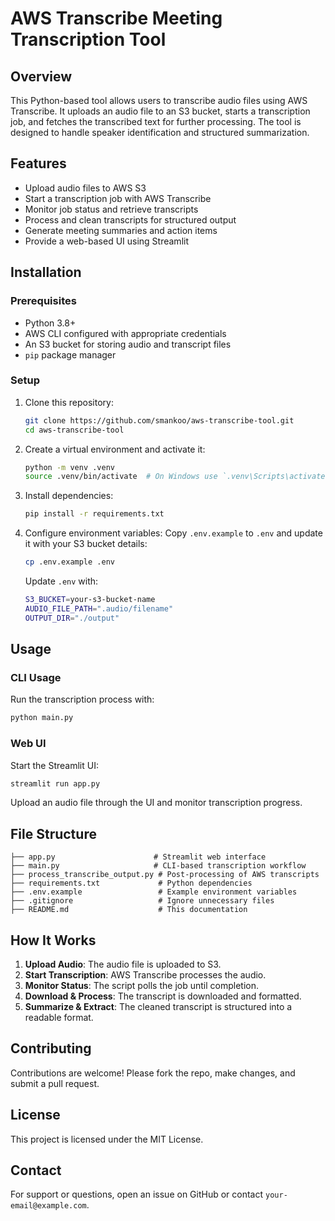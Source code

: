 # AWS Transcribe Meeting Transcription Tool

## Overview

This Python-based tool allows users to transcribe audio files using AWS Transcribe. It uploads an audio file to an S3 bucket, starts a transcription job, and fetches the transcribed text for further processing. The tool is designed to handle speaker identification and structured summarization.

## Features

- Upload audio files to AWS S3
- Start a transcription job with AWS Transcribe
- Monitor job status and retrieve transcripts
- Process and clean transcripts for structured output
- Generate meeting summaries and action items
- Provide a web-based UI using Streamlit

## Installation

### Prerequisites

- Python 3.8+
- AWS CLI configured with appropriate credentials
- An S3 bucket for storing audio and transcript files
- `pip` package manager

### Setup

1. Clone this repository:
   ```sh
   git clone https://github.com/smankoo/aws-transcribe-tool.git
   cd aws-transcribe-tool
   ```
2. Create a virtual environment and activate it:
   ```sh
   python -m venv .venv
   source .venv/bin/activate  # On Windows use `.venv\Scripts\activate`
   ```
3. Install dependencies:
   ```sh
   pip install -r requirements.txt
   ```
4. Configure environment variables:
   Copy `.env.example` to `.env` and update it with your S3 bucket details:
   ```sh
   cp .env.example .env
   ```
   Update `.env` with:
   ```sh
   S3_BUCKET=your-s3-bucket-name
   AUDIO_FILE_PATH=".audio/filename"
   OUTPUT_DIR="./output"
   ```

## Usage

### CLI Usage

Run the transcription process with:

```sh
python main.py
```

### Web UI

Start the Streamlit UI:

```sh
streamlit run app.py
```

Upload an audio file through the UI and monitor transcription progress.

## File Structure

```
├── app.py                      # Streamlit web interface
├── main.py                     # CLI-based transcription workflow
├── process_transcribe_output.py # Post-processing of AWS transcripts
├── requirements.txt             # Python dependencies
├── .env.example                 # Example environment variables
├── .gitignore                   # Ignore unnecessary files
├── README.md                    # This documentation
```

## How It Works

1. **Upload Audio**: The audio file is uploaded to S3.
2. **Start Transcription**: AWS Transcribe processes the audio.
3. **Monitor Status**: The script polls the job until completion.
4. **Download & Process**: The transcript is downloaded and formatted.
5. **Summarize & Extract**: The cleaned transcript is structured into a readable format.

## Contributing

Contributions are welcome! Please fork the repo, make changes, and submit a pull request.

## License

This project is licensed under the MIT License.

## Contact

For support or questions, open an issue on GitHub or contact `your-email@example.com`.
